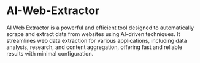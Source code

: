 # AI-Web-Extractor
AI Web Extractor is a powerful and efficient tool designed to automatically scrape and extract data from websites using AI-driven techniques. It streamlines web data extraction for various applications, including data analysis, research, and content aggregation, offering fast and reliable results with minimal configuration.
